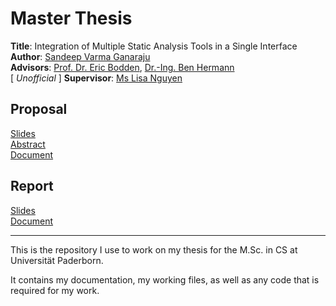 # Master Thesis

**Title**: Integration of Multiple Static Analysis Tools in a Single Interface <br />
**Author**: [Sandeep Varma Ganaraju](https://github.com/gsvarma) <br />
**Advisors**: [Prof. Dr. Eric Bodden](https://github.com/ericbodden), [Dr.-Ing. Ben Hermann](https://github.com/bhermann) <br />
[ *Unofficial* ] **Supervisor**: [Ms Lisa Nguyen](https://github.com/nguyenLisa) <br />

## Proposal 
[Slides](https://github.com/gsvarma/MSAT-UI/blob/master/docs/slides/Proposal_presentation_MSAT-UI.pdf) <br />
[Abstract](https://github.com/gsvarma/SAT-Responsive/blob/master/latex/abstract/abstract.pdf) <br />
[Document](https://github.com/gsvarma/SAT-Responsive/blob/master/latex/proposal/thesis.pdf) <br />

## Report
[Slides](https://github.com/gsvarma/MSAT-UI/blob/master/docs/slides/Defence_presentation_MSAT-UI.pptx) <br />
[ Document ](https://github.com/gsvarma/MSAT-UI/blob/master/docs/report/MSAT-UI_Varma.pdf) <br />

---

This is the repository I use to work on my thesis for the M.Sc. in CS at Universität Paderborn.

It contains my documentation, my working files, as well as any code that is required for my work.
